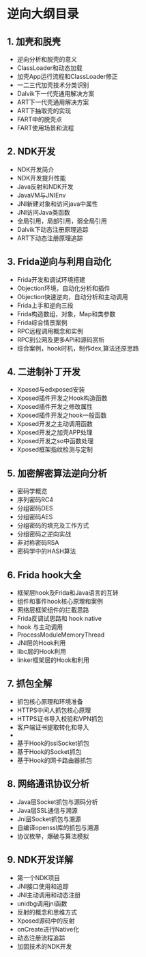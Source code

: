 # 逆向大纲目录

## 1. 加壳和脱壳
* 逆向分析和脱壳的意义
* ClassLoader和动态加载
* 加壳App运行流程和ClassLoader修正
* 一二三代加壳技术分类识别
* Dalvik下一代壳通用解决方案
* ART下一代壳通用解决方案
* ART下抽取壳的实现
* FART中的脱壳点
* FART使用场景和流程

## 2. NDK开发
* NDK开发简介
* NDK开发提升性能
* Java反射和NDK开发
* JavaVM与JNIEnv
* JNI新建对象和访问java中属性
* JNI访问Java类函数
* 全局引用，局部引用，弱全局引用
* Dalvik下动态注册原理追踪
* ART下动态注册原理追踪

## 3. Frida逆向与利用自动化
* Frida开发和调试环境搭建
* Objection环境，自动化分析和插件
* Objection快速逆向，自动分析和主动调用
* Frida上手和逆向三段
* Frida构造数组，对象，Map和类参数
* Frida综合情景案例
* RPC远程调用概念和实例
* RPC到公网及更多API和源码赏析
* 综合案例，hook时机，制作dex,算法还原思路


## 4. 二进制补丁开发
* Xposed与edxposed安装
* Xposed插件开发之Hook构造函数
* Xposed插件开发之修改属性
* Xposed插件开发之hook一般函数
* Xposed开发之主动调用函数
* Xposed开发之加壳APP处理
* Xposed开发之so中函数处理
* Xposed框架指纹检测与定制

## 5. 加密解密算法逆向分析
* 密码学概览
* 序列密码RC4
* 分组密码DES
* 分组密码AES
* 分组密码的填充及工作方式
* 分组密码之逆向实战
* 非对称密码RSA
* 密码学中的HASH算法

## 6. Frida hook大全
* 框架层hook及Frida和Java语言的互转
* 组件和事件hook核心原理和案例
* 网络层框架组件的拦截思路
* Frida反调试思路和 hook native
* hook 与主动调用
* ProcessModuleMemoryThread
* JNI层的Hook利用
* libc层的Hook利用
* linker框架层的Hook和利用
## 7. 抓包全解
* 抓包核心原理和环境准备
* HTTPS中间人抓包核心原理
* HTTPS证书导入校验和VPN抓包
* 客户端证书提取转化和导入
* 
* 基于Hook的sslSocket抓包
* 基于Hook的Socket抓包 
* 基于Hook的网卡路由器抓包

## 8. 网络通讯协议分析

* Java层Socket抓包与源码分析
* Java层SSL通信与溯源
* Jni层Socket抓包与溯源
* 自编译openssl库的抓包与溯源
* 协议枚举，爆破与算法模拟

## 9. NDK开发详解

* 第一个NDK项目
* JNI接口使用和追踪
* JNI主动调用和动态注册
* unidbg调用jni函数
* 反射的概念和思维方式
* Xposed源码中的反射
* onCreate进行Native化
* 动态注册流程追踪
* 加固技术的NDK开发


